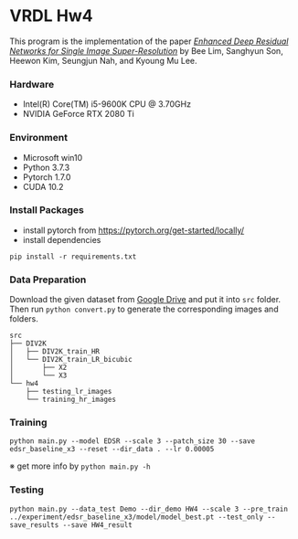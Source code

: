 VRDL Hw4
===
This program is the implementation of the paper *[Enhanced Deep Residual Networks for Single Image Super-Resolution](https://openaccess.thecvf.com/content_cvpr_2017_workshops/w12/papers/Lim_Enhanced_Deep_Residual_CVPR_2017_paper.pdf)* by Bee Lim, Sanghyun Son, Heewon Kim, Seungjun Nah, and Kyoung Mu Lee.

### Hardware
- Intel(R) Core(TM) i5-9600K CPU @ 3.70GHz
- NVIDIA GeForce RTX 2080 Ti

### Environment
- Microsoft win10
- Python 3.7.3
- Pytorch 1.7.0
- CUDA 10.2

### Install Packages
- install pytorch from https://pytorch.org/get-started/locally/
- install dependencies
```
pip install -r requirements.txt
```

### Data Preparation
Download the given dataset from [Google Drive](https://drive.google.com/drive/u/3/folders/1H-sIY7zj42Fex1ZjxxSC3PV1pK4Mij6x) and put it into `src` folder. Then run `python convert.py` to generate the corresponding images and folders.
```
src
├── DIV2K
│   ├── DIV2K_train_HR
│   └── DIV2K_train_LR_bicubic
│       ├── X2
│       └── X3
└── hw4
    ├── testing_lr_images
    └── training_hr_images
```
### Training
```
python main.py --model EDSR --scale 3 --patch_size 30 --save edsr_baseline_x3 --reset --dir_data . --lr 0.00005
```
※ get more info by `python main.py -h`

### Testing
```
python main.py --data_test Demo --dir_demo HW4 --scale 3 --pre_train ../experiment/edsr_baseline_x3/model/model_best.pt --test_only --save_results --save HW4_result
```
